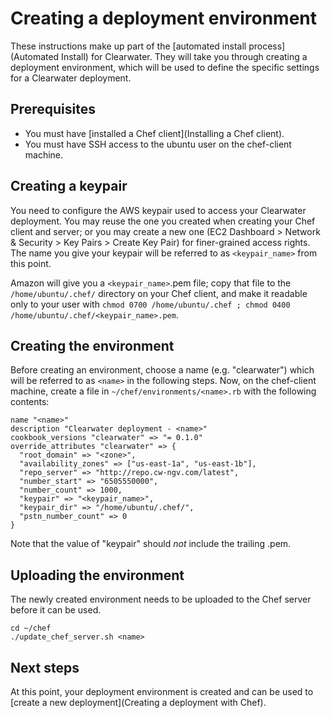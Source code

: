 # Creating a deployment environment

These instructions make up part of the [automated install process](Automated Install) for Clearwater.  They will take you through creating a deployment environment, which will be used to define the specific settings for a Clearwater deployment.

## Prerequisites

* You must have [installed a Chef client](Installing a Chef client).
* You must have SSH access to the ubuntu user on the chef-client machine.

## Creating a keypair

You need to configure the AWS keypair used to access your Clearwater deployment. You may reuse the one you created when creating your Chef client and server; or you may create a new one (EC2 Dashboard > Network & Security > Key Pairs > Create Key Pair) for finer-grained access rights. The name you give your keypair will be referred to as `<keypair_name>` from this point.

Amazon will give you a `<keypair_name>`.pem file; copy that file to the `/home/ubuntu/.chef/` directory on your Chef client, and make it readable only to your user with `chmod 0700 /home/ubuntu/.chef ; chmod 0400 /home/ubuntu/.chef/<keypair_name>.pem`.

## Creating the environment

Before creating an environment, choose a name (e.g. "clearwater") which will be referred to as `<name>` in the following steps.  Now, on the chef-client machine, create a file in `~/chef/environments/<name>.rb` with the following contents:

    name "<name>"
    description "Clearwater deployment - <name>"
    cookbook_versions "clearwater" => "= 0.1.0"
    override_attributes "clearwater" => {
      "root_domain" => "<zone>",
      "availability_zones" => ["us-east-1a", "us-east-1b"],
      "repo_server" => "http://repo.cw-ngv.com/latest",
      "number_start" => "6505550000",
      "number_count" => 1000,
      "keypair" => "<keypair_name>",
      "keypair_dir" => "/home/ubuntu/.chef/",
      "pstn_number_count" => 0
    }

Note that the value of  "keypair" should *not* include the trailing .pem.

## Uploading the environment

The newly created environment needs to be uploaded to the Chef server before it can be used.

    cd ~/chef
    ./update_chef_server.sh <name>

## Next steps

At this point, your deployment environment is created and can be used to [create a new deployment](Creating a deployment with Chef).
